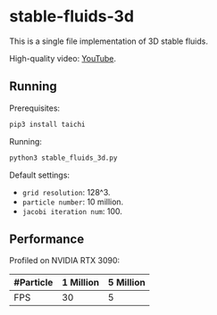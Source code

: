 # stable-fluids-3d
This is a single file implementation of 3D stable fluids.

High-quality video: [YouTube](www.youtube.com).

## Running
Prerequisites:
``` bash
pip3 install taichi
```

Running:
``` bash
python3 stable_fluids_3d.py
```

Default settings:
* `grid resolution`: 128^3.
* `particle number`: 10 million.
* `jacobi iteration num`: 100.

## Performance

Profiled on NVIDIA RTX 3090:

|#Particle| 1 Million | 5 Million| 
|---      |---        |---       |
|FPS      | 30        | 5        |
